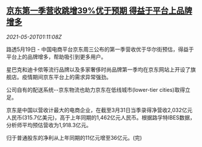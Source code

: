 <!--1621474264000-->
[京东第一季营收跳增39%优于预期 得益于平台上品牌增多](https://cn.reuters.com/article/jd-q1-revenue-0519-wedn-idCNKCS2D102J)
------

<div><i>2021-05-20T01:11:08Z</i></div><p>路透5月19日 - 中国电商平台京东周三公布的第一季营收优于华尔街预估，得益于平台上的品牌增多，帮助吸引到更多用户。</p><p>星巴克和迪卡侬等流行品牌以及多家奢侈时尚品牌第一季均在京东网站上开设了旗舰店。疫情期间京东平台上的需求异常强劲。</p><p>公司自有的配送系统--京东物流也助力京东在低线城市(lower-tier cities)取得立足。</p><p>京东是中国以营收计最大的电商企业，在截至3月31日当季录得净营收2,032亿元人民币(315.7亿美元)，高于上年同期的1,462亿元人民币。根据路孚特IBES数据，分析师平均预估营收为1,918.3亿元。</p><p>归于普通股东的净利从上年同期的11亿元增至36亿元。(完)</p>
